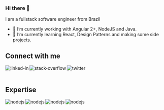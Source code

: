 ### Hi there 👋
I am a fullstack software engineer from Brazil

- 🔭 I’m currently working with Angular 2+, NodeJS and Java.
- 🌱 I’m currently learning React, Design Patterns and making some side projects.

## Connect with me

[<img align="left" alt="linked-in" src="https://img.shields.io/badge/linkedin-%230077B5.svg?&style=for-the-badge&logo=linkedin&logoColor=white" />](https://www.linkedin.com/in/christiangustavo/)

[<img align="left" alt="stack-overflow" src="https://img.shields.io/badge/stack%20overflow-FE7A16?logo=stack-overflow&logoColor=white&style=for-the-badge" />](https://stackoverflow.com/users/8985507/christian-gustavo)

[<img align="left" alt="twitter" src="https://img.shields.io/badge/twitter-%231DA1F2.svg?&style=for-the-badge&logo=twitter&logoColor=white" />](https://twitter.com/Chris_Gus21)

<br>
<br>

## Expertise
<img align="left" alt="nodejs" src="https://img.shields.io/badge/node.js%20-%2343853D.svg?&style=for-the-badge&logo=node.js&logoColor=white" />

<img align="left" alt="nodejs" src="https://img.shields.io/badge/angular-red?&style=for-the-badge&logo=angular&logoColor=white" />

<img align="left" alt="nodejs" src="https://img.shields.io/badge/Java-red?&style=for-the-badge&logo=java&logoColor=white" />

<img align="left" alt="nodejs" src="https://img.shields.io/badge/JavaScript-yellow?&style=for-the-badge&logo=javascript&logoColor=white" />

<!--
**ChristianGustavo/ChristianGustavo** is a ✨ _special_ ✨ repository because its `README.md` (this file) appears on your GitHub profile.

Here are some ideas to get you started:

- 🔭 I’m currently working on ...
- 🌱 I’m currently learning ...
- 👯 I’m looking to collaborate on ...
- 🤔 I’m looking for help with ...
- 💬 Ask me about ...
- 📫 How to reach me: ...
- 😄 Pronouns: ...
- ⚡ Fun fact: ...
-->
